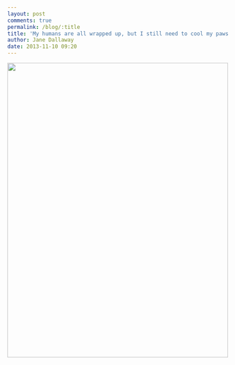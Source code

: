 ```yaml
---
layout: post
comments: true
permalink: /blog/:title
title: 'My humans are all wrapped up, but I still need to cool my paws off in the North Sea'
author: Jane Dallaway
date: 2013-11-10 09:20
---
```


<div><a href="//static.skitters.dallaway.com/ZYtp_photo.JPG"><img src="//static.skitters.dallaway.com/ZYtp_thumb_photo.JPG" width="500" height="669"/></a></div>



 
      
